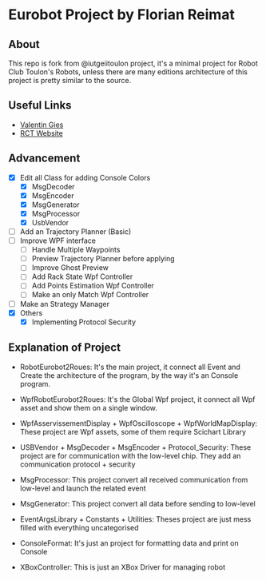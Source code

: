 # Eurobot Project by Florian Reimat
## About 
This repo is fork from @iutgeiitoulon project, it's a minimal project for Robot Club Toulon's Robots, unless there are many editions architecture
of this project is  pretty similar to the source.

## Useful Links  
- [Valentin Gies](https://www.vgies.com/)
- [RCT Website](https://rct.univ-tln.fr/)


## Advancement
- [x] Edit all Class for adding Console Colors
	- [x] MsgDecoder
	- [x] MsgEncoder
	- [x] MsgGenerator
	- [x] MsgProcessor
	- [x] UsbVendor
- [ ] Add an Trajectory Planner (Basic)
- [ ] Improve WPF interface 
	- [ ] Handle Multiple Waypoints 
	- [ ] Preview Trajectory Planner before applying
	- [ ] Improve Ghost Preview
	- [ ] Add Rack State Wpf Controller
	- [ ] Add Points Estimation Wpf Controller
	- [ ] Make an only Match Wpf Controller
- [ ] Make an Strategy Manager
- [x] Others
	- [x] Implementing Protocol Security

## Explanation of Project
- RobotEurobot2Roues:
	It's the main project, it connect all Event and Create the architecture of the program, by the way it's an Console program.

- WpfRobotEurobot2Roues:
	It's the Global Wpf project, it connect all Wpf asset and show them on a single window.

- WpfAsservissementDisplay + WpfOscilloscope + WpfWorldMapDisplay:
	These project are Wpf assets, some of them require Scichart Library 

- USBVendor + MsgDecoder + MsgEncoder + Protocol_Security:
	These project are for communication with the low-level chip. They add an communication protocol + security

- MsgProcessor:
	This project convert all received communication from low-level and launch the related event

- MsgGenerator:
	This project convert all data before sending to low-level

- EventArgsLibrary + Constants + Utilities:
	Theses project are just mess filled with everything uncategorised

- ConsoleFormat:
	It's just an project for formatting data and print on Console

- XBoxController:
	This is just an XBox Driver for managing robot
